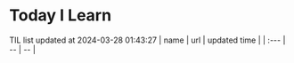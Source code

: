 # Today I Learn 
TIL list updated at 2024-03-28 01:43:27
| name | url | updated time |
| :--- | -- | -- |
